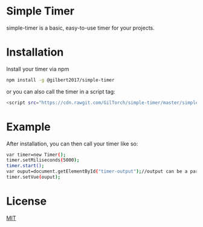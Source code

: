 # Simple Timer
simple-timer is a basic, easy-to-use timer for your projects.

# Installation

Install your timer via npm

```bash
npm install -g @gilbert2017/simple-timer
```

or you can also call the timer in a script tag:

```bash
<script src="https://cdn.rawgit.com/GilTorch/simple-timer/master/simple-timer-client/js/index_production.js"></script>
```
# Example
After installation, you can then call your timer like so:
```bash
var timer=new Timer();
timer.setMiliseconds(5000);
timer.start();
var ouput=document.getElementById("timer-output");//output can be a paragraph htmlelement
timer.setVue(ouput);
```

# License
[MIT](https://codepen.io/BlessedCamper/full/JOdWEL/)


[npm-image]: https://img.shields.io/npm/v/live-xxx.svg
[npm-url]: https://npmjs.org/package/live-xxx
[travis-image]: https://img.shields.io/travis/live-js/live-xxx/master.svg
[travis-url]: https://travis-ci.org/live-js/live-xxx
[coveralls-image]: https://img.shields.io/coveralls/live-js/live-xxx/master.svg
[coveralls-url]: https://coveralls.io/r/live-js/live-xxx?branch=master

